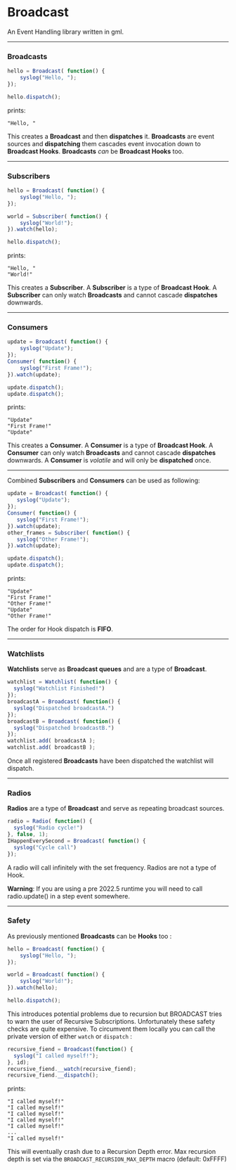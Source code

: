 # Broadcast
 An Event Handling library written in gml.

 ---
### Broadcasts
```js
hello = Broadcast( function() {
 	syslog("Hello, ");
});

hello.dispatch();
```
prints:
```
"Hello, "
```

 This creates a **Broadcast** and then **dispatches** it.
 **Broadcasts** are event sources and **dispatching** them cascades event invocation down to
 **Broadcast Hooks**. **Broadcasts** *can* be **Broadcast Hooks** too.

 ---
### Subscribers
```js
hello = Broadcast( function() {
 	syslog("Hello, ");
});

world = Subscriber( function() {
 	syslog("World!");
}).watch(hello);

hello.dispatch();
 ```
 prints:
 ```
"Hello, "
"World!"
 ```
This creates a **Subscriber**. A **Subscriber** is a type of **Broadcast Hook**.
A **Subscriber** can only watch **Broadcasts** and cannot cascade **dispatches** downwards.

---
### Consumers
```js
update = Broadcast( function() {
 	syslog("Update");
});
Consumer( function() {
 	syslog("First Frame!");
}).watch(update);

update.dispatch();
update.dispatch();
```
prints:
```
"Update"
"First Frame!"
"Update"
```
 This creates a **Consumer**. A **Consumer** is a type of **Broadcast Hook**.
 A **Consumer** can only watch **Broadcasts** and cannot cascade **dispatches** downwards.
 A **Consumer** is *volatile* and will only be **dispatched** once.

 ---

 Combined **Subscribers** and **Consumers** can be used as following:
 ```js
 update = Broadcast( function() {
  	syslog("Update");
 });
 Consumer( function() {
  	syslog("First Frame!");
 }).watch(update);
 other_frames = Subscriber( function() {
  	syslog("Other Frame!");
 }).watch(update);

update.dispatch();
update.dispatch();
```
prints:
```
"Update"
"First Frame!"
"Other Frame!"
"Update"
"Other Frame!"
```
The order for Hook dispatch is **FIFO**.

---
### Watchlists
**Watchlists** serve as **Broadcast queues** and are a type of **Broadcast**.
```js
watchlist = Watchlist( function() {
  syslog("Watchlist Finished!")
});
broadcastA = Broadcast( function() {
  syslog("Dispatched broadcastA.")
});
broadcastB = Broadcast( function() {
  syslog("Dispatched broadcastB.")
});
watchlist.add( broadcastA );
watchlist.add( broadcastB );

```
Once all registered **Broadcasts** have been dispatched the watchlist will dispatch.

---
### Radios
**Radios** are a type of **Broadcast** and serve as repeating broadcast sources.
```js
radio = Radio( function() {
  syslog("Radio cycle!")
}, false, 1);
IHappenEverySecond = Broadcast( function() {
  syslog("Cycle call")
});
```
A radio will call infinitely with the set frequency.
Radios are not a type of Hook.

**Warning**: If you are using a pre 2022.5 runtime you will need to call radio.update() in a step event somewhere.

---
### Safety
As previously mentioned **Broadcasts** can be **Hooks** too :
```js
hello = Broadcast( function() {
 	syslog("Hello, ");
});

world = Broadcast( function() {
 	syslog("World!");
}).watch(hello);

hello.dispatch();
 ```
This introduces potential problems due to recursion but BROADCAST tries to warn the user of Recursive Subscriptions.
Unfortunately these safety checks are quite expensive.
To circumvent them locally you can call the private version of either `watch` or `dispatch` :
```js
recursive_fiend = Broadcast(function() {
  syslog("I called myself!");
}, id);
recursive_fiend.__watch(recursive_fiend);
recursive_fiend.__dispatch();
 ```
prints:
```
"I called myself!"
"I called myself!"
"I called myself!"
"I called myself!"
"I called myself!"
...
"I called myself!"
```
This will eventually crash due to a Recursion Depth error. Max recursion depth is set via the `BROADCAST_RECURSION_MAX_DEPTH` macro (default: 0xFFFF)
